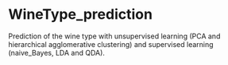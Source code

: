 # WineType_prediction
 Prediction of the wine type with unsupervised learning (PCA and hierarchical agglomerative clustering) and supervised learning (naive_Bayes, LDA and QDA).
